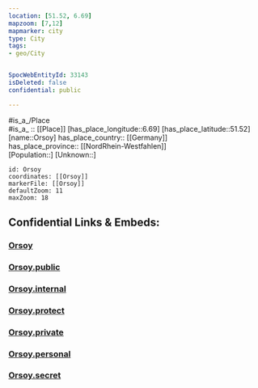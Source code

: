 ```yaml
---
location: [51.52, 6.69] 
mapzoom: [7,12] 
mapmarker: city 
type: City
tags:
- geo/City


SpocWebEntityId: 33143
isDeleted: false
confidential: public

---
```

#is_a_/Place  
#is_a_ :: [[Place]] 
[has_place_longitude::6.69] 
[has_place_latitude::51.52] 
[name::Orsoy] 
has_place_country:: [[Germany]]  
has_place_province:: [[NordRhein-Westfahlen]]  
[Population::] 
[Unknown::] 


```leaflet
id: Orsoy
coordinates: [[Orsoy]] 
markerFile: [[Orsoy]] 
defaultZoom: 11 
maxZoom: 18
```


## Confidential Links & Embeds: 

### [Orsoy](/_Standards/Earth/Continent/Europe/Europe~Central/Germany/Germany~West/Nordrhein-Westfalen/counties~NW/Wesel/cities~Wesel/Rheinberg/Orsoy.md) 

### [Orsoy.public](/_public/Earth/Continent/Europe/Europe~Central/Germany/Germany~West/Nordrhein-Westfalen/counties~NW/Wesel/cities~Wesel/Rheinberg/Orsoy.public.md) 

### [Orsoy.internal](/_internal/Earth/Continent/Europe/Europe~Central/Germany/Germany~West/Nordrhein-Westfalen/counties~NW/Wesel/cities~Wesel/Rheinberg/Orsoy.internal.md) 

### [Orsoy.protect](/_protect/Earth/Continent/Europe/Europe~Central/Germany/Germany~West/Nordrhein-Westfalen/counties~NW/Wesel/cities~Wesel/Rheinberg/Orsoy.protect.md) 

### [Orsoy.private](/_private/Earth/Continent/Europe/Europe~Central/Germany/Germany~West/Nordrhein-Westfalen/counties~NW/Wesel/cities~Wesel/Rheinberg/Orsoy.private.md) 

### [Orsoy.personal](/_personal/Earth/Continent/Europe/Europe~Central/Germany/Germany~West/Nordrhein-Westfalen/counties~NW/Wesel/cities~Wesel/Rheinberg/Orsoy.personal.md) 

### [Orsoy.secret](/_secret/Earth/Continent/Europe/Europe~Central/Germany/Germany~West/Nordrhein-Westfalen/counties~NW/Wesel/cities~Wesel/Rheinberg/Orsoy.secret.md)

